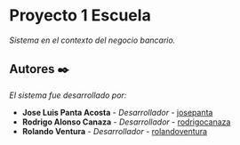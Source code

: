 # Proyecto 1 Escuela

_Sistema en el contexto del negocio bancario._ 

## Autores ✒️

_El sistema fue desarrollado por:_

* **Jose Luis Panta Acosta** - *Desarrollador* - [josepanta](https://github.com/josepanta)
* **Rodrigo Alonso Canaza** - *Desarrollador* - [rodrigocanaza](https://github.com/RodrigoAlonsoC)
* **Rolando Ventura** - *Desarrollador* - [rolandoventura](https://github.com/Ronaldo-Ventura)
